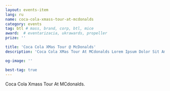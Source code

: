 ```yaml
---
layout: events-item
lang: ru
name: coca-cola-xmass-tour-at-mcdonalds
category: events
tag: btl # mass, brand, corp, btl, mice
award:  # eventarizacia, ukrawards, propeller
prize: ''

title: 'Coca Cola XMas Tour @ McDonalds'
description: 'Coca Cola XMas Tour At MCdonalds Lorem Ipsum Dolor Sit Amet Consectetur'

og-image: ''

best-tag: true
---
```


Coca Cola Xmass Tour At MCdonalds.
